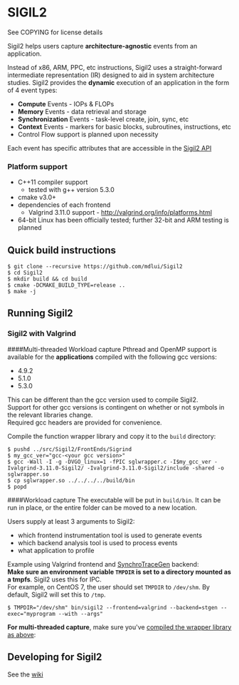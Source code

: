 # SIGIL2
See COPYING for license details

Sigil2 helps users capture **architecture-agnostic** events from an application.

Instead of x86, ARM, PPC, etc instructions, 
Sigil2 uses a straight-forward intermediate representation (IR) designed
to aid in system architecture studies. Sigil2 provides the **dynamic** execution
of an application in the form of 4 event types:
* **Compute** Events - IOPs & FLOPs
* **Memory** Events - data retrieval and storage
* **Synchronization** Events - task-level create, join, sync, etc
* **Context** Events - markers for basic blocks, subroutines, instructions, etc
* Control Flow support is planned upon necessity

Each event has specific attributes that are accessible in the [Sigil2 API](https://github.com/mdlui/Sigil2/wiki)

### Platform support
* C++11 compiler support
  * tested with g++ version 5.3.0
* cmake v3.0+
* dependencies of each frontend
  * Valgrind 3.11.0 support - http://valgrind.org/info/platforms.html
* 64-bit Linux has been officially tested; further 32-bit and ARM testing is planned

## Quick build instructions
```
$ git clone --recursive https://github.com/mdlui/Sigil2 
$ cd Sigil2
$ mkdir build && cd build
$ cmake -DCMAKE_BUILD_TYPE=release ..
$ make -j
```

## Running Sigil2
### Sigil2 with Valgrind
####Multi-threaded Workload capture
Pthread and OpenMP support is available for the **applications** compiled with the following gcc versions:
* 4.9.2
* 5.1.0
* 5.3.0

This can be different than the gcc version used to compile Sigil2.   
Support for other gcc versions is contingent on whether or not symbols in the relevant libraries change.  
Required gcc headers are provided for convenience.   

Compile the function wrapper library and copy it to the `build` directory:  
```
$ pushd ../src/Sigil2/FrontEnds/Sigrind
$ my_gcc_ver="gcc-<your gcc version>"
$ gcc -Wall -I -g -DVGO_linux=1 -fPIC sglwrapper.c -I$my_gcc_ver -Ivalgrind-3.11.0-Sigil2/ -Ivalgrind-3.11.0-Sigil2/include -shared -o sglwrapper.so
$ cp sglwrapper.so ../../../../build/bin
$ popd
```

####Workload capture
The executable will be put in `build/bin`. It can be run in place, or the entire folder can be moved to a new location.  

Users supply at least 3 arguments to Sigil2:
* which frontend instrumentation tool is used to generate events
* which backend analysis tool is used to process events
* what application to profile

Example using Valgrind frontend and [SynchroTraceGen](http://ece.drexel.edu/faculty/taskin/wiki/vlsilab/index.php/SynchroTrace) backend:  
**Make sure an environment variable `TMPDIR` is set to a directory mounted as a tmpfs**. Sigil2 uses this for IPC.  
For example, on CentOS 7, the user should set `TMPDIR` to `/dev/shm`. By default, Sigil2 will set this to `/tmp`.

`$ TMPDIR="/dev/shm" bin/sigil2 --frontend=valgrind --backend=stgen --exec="myprogram --with --args"`

**For multi-threaded capture**, make sure you've [compiled the wrapper library as above](#multi-threaded-workload-capture):

## Developing for Sigil2
See the [wiki](https://github.com/mdlui/Sigil2/wiki)
